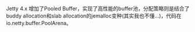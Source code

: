 Jetty 4.x 增加了Pooled Buffer，实现了高性能的buffer池，分配策略则是结合了buddy allocation和slab allocation的jemalloc变种(其实我也不懂...)，代码在io.netty.buffer.PoolArena。


